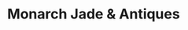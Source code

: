---
title: "Monarch Jade & Antiques"
url: /milpitas/monarch-jade-und-antiques/
shop: Antiquitäten
---